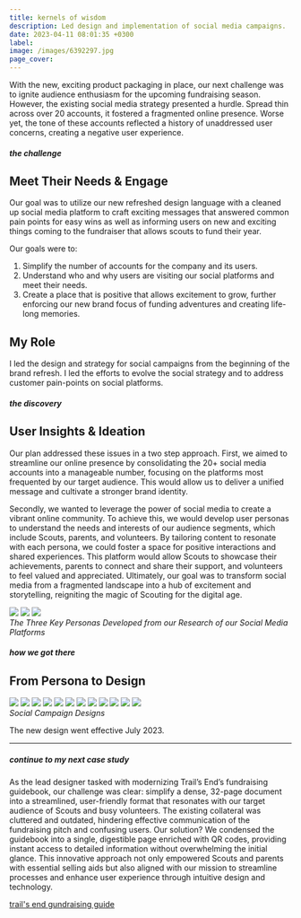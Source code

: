 ```yaml
---
title: kernels of wisdom
description: Led design and implementation of social media campaigns.
date: 2023-04-11 08:01:35 +0300
label:
image: /images/6392297.jpg
page_cover:
---
```


With the new, exciting product packaging in place, our next challenge was to ignite audience enthusiasm for the upcoming fundraising season. However, the existing social media strategy presented a hurdle. Spread thin across over 20 accounts, it fostered a fragmented online presence. Worse yet, the tone of these accounts reflected a history of unaddressed user concerns, creating a negative user experience.


##### the challenge
## Meet Their Needs & Engage
Our goal was to utilize our new refreshed design language with a cleaned up social media platform to craft exciting messages that answered common pain points for easy wins as well as informing users on new and exciting things coming to the fundraiser that allows scouts to fund their year. 

Our goals were to:
1. Simplify the number of accounts for the company and its users.  
2. Understand who and why users are visiting our social platforms and meet their needs. 
3. Create a place that is positive that allows excitement to grow, further enforcing our new brand focus of funding adventures and creating life-long memories.
 
## My Role
I led the design and strategy for social campaigns from the beginning of the brand refresh. I led the efforts to evolve the social strategy and to address customer pain-points on social platforms. 

##### the discovery
## User Insights & Ideation
Our plan addressed these issues in a two step approach. First, we aimed to streamline our online presence by consolidating the 20+ social media accounts into a manageable number, focusing on the platforms most frequented by our target audience. This would allow us to deliver a unified message and cultivate a stronger brand identity.

Secondly, we wanted to leverage the power of social media to create a vibrant online community. To achieve this, we would develop user personas to understand the needs and interests of our audience segments, which include Scouts, parents, and volunteers. By tailoring content to resonate with each persona, we could foster a space for positive interactions and shared experiences. This platform would allow Scouts to showcase their achievements, parents to connect and share their support, and volunteers to feel valued and appreciated. Ultimately, our goal was to transform social media from a fragmented landscape into a hub of excitement and storytelling, reigniting the magic of Scouting for the digital age.

<div class="page__gallery__wrapper">
  <div class="page__gallery__images">
    <img src= /images/triple.jpg loading="lazy">
    <img src= /images/te-promo.png loading="lazy">
    <img src= /images/te-faq.jpg loading="lazy">
  </div>
  <em>The Three Key Personas Developed from our Research of our Social Media Platforms</em>
</div>


##### how we got there
## From Persona to Design

<div class="page__gallery__wrapper">
  <div class="page__gallery__images">
    <img src= /images/triple.jpg loading="lazy">
    <img src= /images/te-promo.png loading="lazy">
    <img src= /images/te-faq.jpg loading="lazy">
    <img src= /images/grayson.jpg loading="lazy">
    <img src= /images/te-adventure.png loading="lazy">
    <img src= /images/te-code.jpg loading="lazy">
    <img src= /images/cheddarbundle.jpg loading="lazy">
    <img src= /images/te-lifestyle04.jpg loading="lazy">
    <img src= /images/ask.png loading="lazy">
    <img src= /images/console.png loading="lazy">
    <img src= /images/goals.png loading="lazy">
    <img src= /images/te-tips.jpg loading="lazy">
  </div>
  <em>Social Campaign Designs</em>
</div>

The new design went effective July 2023. 

---

##### continue to my next case study
As the lead designer tasked with modernizing Trail’s End’s fundraising guidebook, our challenge was clear: simplify a dense, 32-page document into a streamlined, user-friendly format that resonates with our target audience of Scouts and busy volunteers. The existing collateral was cluttered and outdated, hindering effective communication of the fundraising pitch and confusing users. Our solution? We condensed the guidebook into a single, digestible page enriched with QR codes, providing instant access to detailed information without overwhelming the initial glance. This innovative approach not only empowered Scouts and parents with essential selling aids but also aligned with our mission to streamline processes and enhance user experience through intuitive design and technology.

<a href="https://keilub.com/projects/10-words/">trail's end gundraising guide</a>
